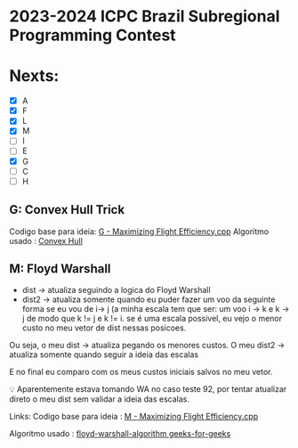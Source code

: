 # 2023-2024 ICPC Brazil Subregional Programming Contest

# Nexts:

- [x]  A
- [x]  F
- [x]  L
- [x]  M
- [ ]  I
- [ ]  E
- [x]  G
- [ ]  C
- [ ]  H

## G: Convex Hull Trick

Codigo base para ideia:  [G - Maximizing Flight Efficiency.cpp](https://pastebin.com/a00BymHy)
Algoritmo usado : [Convex Hull](https://cp-algorithms.com/geometry/convex-hull.html#grahams-scan-algorithm)
## M: Floyd Warshall

- dist -> atualiza seguindo a logica do Floyd Warshall
- dist2 -> atualiza somente quando eu puder fazer um voo da seguinte forma
se eu vou de i-> j (a minha escala tem que ser: um voo i -> k e k -> j de modo que 
k != j e k != i. 
se é uma escala possivel, eu vejo o menor custo no meu vetor de dist nessas posicoes.

Ou seja, o meu dist -> atualiza pegando os menores custos.
O meu dist2 -> atualiza somente quando seguir a ideia das escalas

E no final eu comparo com os meus custos iniciais salvos no meu vetor.

<aside>
💡 Aparentemente estava tomando WA no caso teste 92, por tentar atualizar direto o meu dist sem validar a ideia das escalas.

</aside>

Links:
Codigo base para ideia : [M - Maximizing Flight Efficiency.cpp](https://github.com/Rotzen823/Problemas-de-Programacion-Competitiva/blob/069a013fff7ee4c273d2d688aac47357e3a9599e/ICPC/2023%20ICPC/2023-2024%20ICPC%20Brazil%20Subregional%20Programming%20Contest/M%20-%20Maximizing%20Flight%20Efficiency.cpp)

Algoritmo usado : [floyd-warshall-algorithm geeks-for-geeks](https://www.geeksforgeeks.org/floyd-warshall-algorithm-dp-16/)
